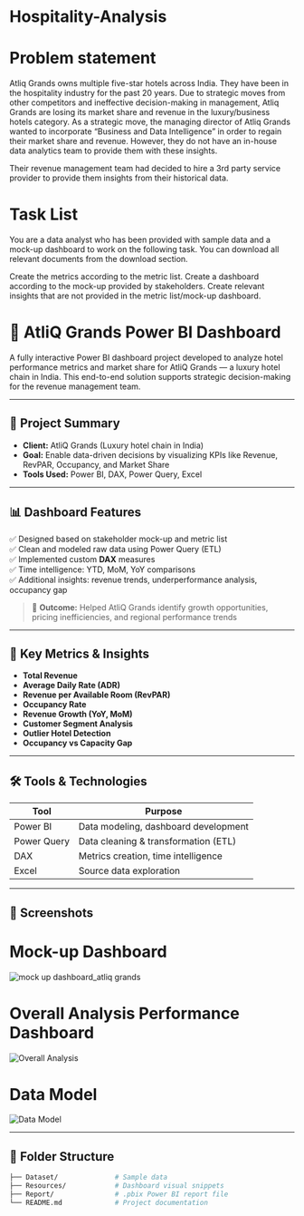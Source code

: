 # Hospitality-Analysis

# Problem statement
Atliq Grands owns multiple five-star hotels across India. They have been in the hospitality industry for the past 20 years. Due to strategic moves from other competitors and ineffective decision-making in management, Atliq Grands are losing its market share and revenue in the luxury/business hotels category. As a strategic move, the managing director of Atliq Grands wanted to incorporate “Business and Data Intelligence” in order to regain their market share and revenue. However, they do not have an in-house data analytics team to provide them with these insights.

Their revenue management team had decided to hire a 3rd party service provider to provide them insights from their historical data.

# Task List
You are a data analyst who has been provided with sample data and a mock-up dashboard to work on the following task. You can download all relevant documents from the download section.

Create the metrics according to the metric list.
Create a dashboard according to the mock-up provided by stakeholders.
Create relevant insights that are not provided in the metric list/mock-up dashboard.

# 🏨 AtliQ Grands Power BI Dashboard

A fully interactive Power BI dashboard project developed to analyze hotel performance metrics and market share for AtliQ Grands — a luxury hotel chain in India. This end-to-end solution supports strategic decision-making for the revenue management team.

---

## 📌 Project Summary

- **Client:** AtliQ Grands (Luxury hotel chain in India)
- **Goal:** Enable data-driven decisions by visualizing KPIs like Revenue, RevPAR, Occupancy, and Market Share
- **Tools Used:** Power BI, DAX, Power Query, Excel

---

## 📊 Dashboard Features

✅ Designed based on stakeholder mock-up and metric list  
✅ Clean and modeled raw data using Power Query (ETL)  
✅ Implemented custom **DAX** measures  
✅ Time intelligence: YTD, MoM, YoY comparisons  
✅ Additional insights: revenue trends, underperformance analysis, occupancy gap  

> 🎯 **Outcome:** Helped AtliQ Grands identify growth opportunities, pricing inefficiencies, and regional performance trends

---

## 🔧 Key Metrics & Insights

- **Total Revenue**
- **Average Daily Rate (ADR)**
- **Revenue per Available Room (RevPAR)**
- **Occupancy Rate**
- **Revenue Growth (YoY, MoM)**
- **Customer Segment Analysis**
- **Outlier Hotel Detection**
- **Occupancy vs Capacity Gap**

---

## 🛠 Tools & Technologies

| Tool        | Purpose                                |
|-------------|----------------------------------------|
| Power BI    | Data modeling, dashboard development   |
| Power Query | Data cleaning & transformation (ETL)   |
| DAX         | Metrics creation, time intelligence    |
| Excel       | Source data exploration                |

---

## 📸 Screenshots

# Mock-up Dashboard
![mock up dashboard_atliq grands](https://github.com/user-attachments/assets/83bc379b-d572-46aa-923a-8dfc44af9afe)

# Overall Analysis Performance Dashboard
![Overall Analysis](https://github.com/user-attachments/assets/975f088c-d712-411e-b806-e594119eb838)

# Data Model
![Data Model](https://github.com/user-attachments/assets/e6e45cce-3f86-4462-bd78-288a53e5625e)



---

## 🧩 Folder Structure

```bash
├── Dataset/              # Sample data
├── Resources/            # Dashboard visual snippets
├── Report/               # .pbix Power BI report file
└── README.md             # Project documentation
